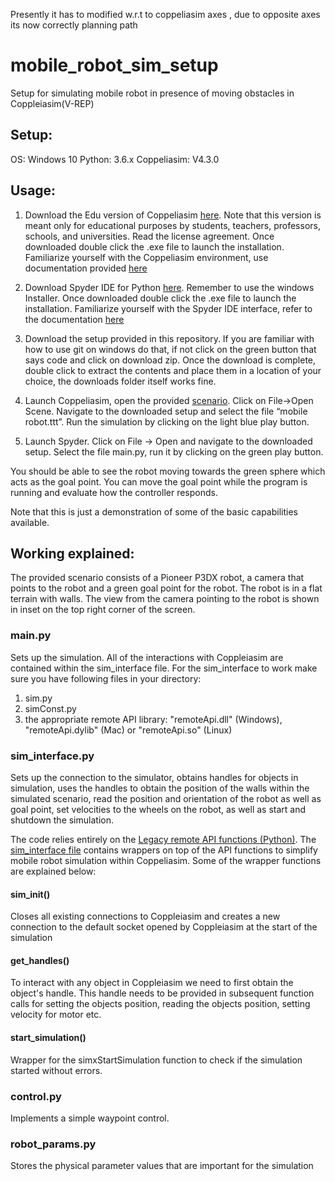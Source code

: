 Presently it has to modified w.r.t to coppeliasim axes , due to opposite axes its now correctly planning path 

# mobile_robot_sim_setup
Setup for simulating mobile robot in presence of moving obstacles in Coppleiasim(V-REP)

## Setup:
OS: Windows 10 
Python: 3.6.x
Coppeliasim: V4.3.0

## Usage:

  1. Download the Edu version of Coppeliasim [here]( https://www.coppeliarobotics.com/downloads). Note that this version is meant only for educational purposes by students, teachers, professors, schools, and universities. Read the license agreement. Once downloaded double click the .exe file to launch the installation. Familiarize yourself with the Coppeliasim environment, use documentation provided [here](https://www.coppeliarobotics.com/helpFiles/index.html)

  2. Download Spyder IDE for Python [here](https://docs.spyder-ide.org/current/installation.html). Remember to use the windows Installer. Once downloaded double click the .exe file to launch the installation. Familiarize yourself with the Spyder IDE interface, refer to the documentation [here](https://docs.spyder-ide.org/current/videos/first-steps-with-spyder.html#getting-started)

  3. Download the setup provided in this repository. If you are familiar with how to use git on windows do that, if not click on the green button that says code and click on download zip. Once the download is complete, double click to extract the contents and place them in a location of your choice, the downloads folder itself works fine.

  4. Launch Coppeliasim, open the provided [scenario](https://github.com/BijoSebastian/mobile_robot_sim_setup/blob/main/mobile%20robot.ttt). Click on File->Open Scene. Navigate to the downloaded setup and select the file “mobile robot.ttt”. Run the simulation by clicking on the light blue play button.

  5. Launch Spyder. Click on File -> Open and navigate to the downloaded setup. Select the file main.py, run it by clicking on the green play button. 
  
  You should be able to see the robot moving towards the green sphere which acts as the goal point. You can move the goal point while the program is running and evaluate how the controller responds. 

Note that this is just a demonstration of some of the basic capabilities available.

     
## Working explained:

The provided scenario consists of a Pioneer P3DX robot, a camera that points to the robot and a green goal point for the robot. The robot is in a flat terrain with walls. The view from the camera pointing to the robot is shown in inset on the top right corner of the screen. 

### main.py
Sets up the simulation. All of the interactions with Coppleiasim are contained within the sim_interface file. For the sim_interface to work make sure you have following files in your directory:
1. sim.py
2. simConst.py
3. the appropriate remote API library: "remoteApi.dll" (Windows), "remoteApi.dylib" (Mac) or "remoteApi.so" (Linux) 

### sim_interface.py
Sets up the connection to the simulator, obtains handles for objects in simulation, uses the handles to obtain the position of the walls within the simulated scenario, read the position and orientation of the robot as well as goal point, set velocities to the wheels on the robot, as well as start and shutdown the simulation. 

The code relies entirely on the [Legacy remote API functions (Python)](https://www.coppeliarobotics.com/helpFiles/en/remoteApiFunctionsPython.htm). The [sim_interface file](https://github.com/BijoSebastian/mobile_robot_sim_setup/blob/main/sim_interface.py) contains wrappers on top of the API functions to simplify mobile robot simulation within Coppeliasim. Some of the wrapper functions are explained below:

#### sim_init()
Closes all existing connections to Coppleiasim and creates a new connection to the default socket opened by Coppleiasim at the start of the simulation

#### get_handles()
To interact with any object in Coppleiasim we need to first obtain the object's handle. This handle needs to be provided in subsequent function calls for setting the objects position, reading the objects position, setting velocity for motor etc.

#### start_simulation()
Wrapper for the simxStartSimulation function to check if the simulation started without errors.

### control.py 
Implements a simple waypoint control. 

### robot_params.py 
Stores the physical parameter values that are important for the simulation
